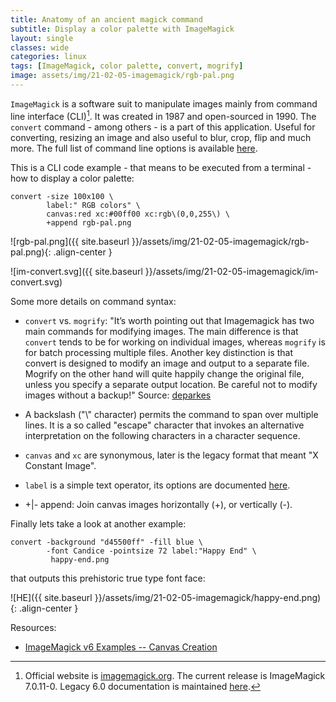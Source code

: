 ```yaml
---
title: Anatomy of an ancient magick command
subtitle: Display a color palette with ImageMagick
layout: single
classes: wide
categories: linux
tags: [ImageMagick, color palette, convert, mogrify]
image: assets/img/21-02-05-imagemagick/rgb-pal.png
---
```


`ImageMagick` is a software suit to manipulate images mainly from command line interface (CLI)[^im]. It was created in 1987 and open-sourced in 1990. The `convert` command - among others - is a part of this application. Useful for converting, resizing an image and also useful to blur, crop, flip and much more. The full list of command line options is available [here](https://imagemagick.org/script/command-line-options.php).

This is a CLI code example - that means to be executed from a terminal - how to display a color palette:

```shell
convert -size 100x100 \
        label:" RGB colors" \
        canvas:red xc:#00ff00 xc:rgb\(0,0,255\) \
        +append rgb-pal.png
```

![rgb-pal.png]({{ site.baseurl }}/assets/img/21-02-05-imagemagick/rgb-pal.png){: .align-center }

![im-convert.svg]({{ site.baseurl }}/assets/img/21-02-05-imagemagick/im-convert.svg)

Some more details on command syntax:

- `convert` vs. `mogrify`: "It’s worth pointing out that Imagemagick has two main commands for modifying images. The main difference is that `convert` tends to be for working on individual images, whereas `mogrify` is for batch processing multiple files. Another key distinction is that convert is designed to modify an image and output to a separate file. Mogrify on the other hand will quite happily change the original file, unless you specify a separate output location. Be careful not to modify images without a backup!" Source: [deparkes](https://deparkes.co.uk/2015/03/16/useful-imagemagick-commands/)

- A backslash ("\\" character) permits the command to span over multiple lines. It is a so called "escape" character that invokes an alternative interpretation on the following characters in a character sequence.

- `canvas` and `xc` are synonymous, later is the legacy format that meant "X Constant Image".
- `label` is a simple text operator, its options are documented [here](https://legacy.imagemagick.org/Usage/text/).
- +\|- append: Join canvas images horizontally (+), or vertically (-).

Finally lets take a look at another example:

```shell
convert -background "d45500ff" -fill blue \
        -font Candice -pointsize 72 label:"Happy End" \
         happy-end.png
```

that outputs this prehistoric true type font face:

![HE]({{ site.baseurl }}/assets/img/21-02-05-imagemagick/happy-end.png){: .align-center }
[^im]:Official website is [imagemagick.org](https://imagemagick.org). The current release is ImageMagick 7.0.11-0. Legacy 6.0 documentation is maintained [here](https://legacy.imagemagick.org).

Resources:

- [ImageMagick v6 Examples -- Canvas Creation](https://legacy.imagemagick.org/Usage/canvas/)
